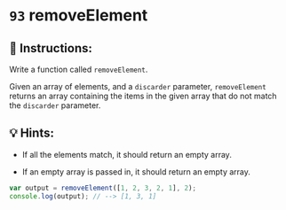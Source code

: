 # `93` removeElement

## 📝 Instructions:

Write a function called `removeElement`.

Given an array of elements, and a `discarder` parameter, `removeElement` returns an array containing the items in the given array that do not match the `discarder` parameter.

## :bulb: Hints:

* If all the elements match, it should return an empty array.

* If an empty array is passed in, it should return an empty array.

```js
var output = removeElement([1, 2, 3, 2, 1], 2);
console.log(output); // --> [1, 3, 1]
```